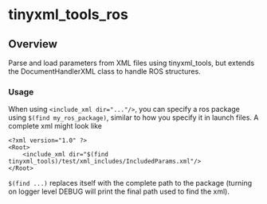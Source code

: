 # tinyxml_tools_ros

## Overview

Parse and load parameters from XML files using tinyxml_tools, but extends the DocumentHandlerXML class to handle ROS structures.

### Usage

When using `<include_xml dir="..."/>`, you can specify a ros package using `$(find my_ros_package)`, similar to how you specify it in launch files. A complete xml might look like

```
<?xml version="1.0" ?>
<Root>
    <include_xml dir="$(find tinyxml_tools)/test/xml_includes/IncludedParams.xml"/>
</Root>
```

`$(find ...)` replaces itself with the complete path to the package (turning on logger level DEBUG will print the final path used to find the xml).
